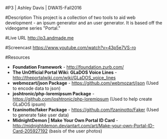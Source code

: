 #P3 | Ashley Davis | DWA15-Fall2016

#Description
This project is a collection of two tools to aid web development - an ipsum generator and an user generator. It is based off the videogame series "Portal."

#Live URL
<http://p3.andmade.me>

#Screencast
<https://www.youtube.com/watch?v=43p5e7VS-ro> 

#Resources
+ **Foundation Framework** - <http://foundation.zurb.com/>
+ **The UnOfficial Portal Wiki: GLaDOS Voice Lines** - <http://theportalwiki.com/wiki/GLaDOS_voice_lines>
+ **webmozart/json Package** - <https://github.com/webmozart/json> (Used to encode data to json)
+ **joshtronic/php-loremipsum Package** - <https://github.com/joshtronic/php-loremipsum> (Used to help create GLaDOS ipsum)
+ **fzaninotto/faker Package** - <https://github.com/fzaninotto/Faker> (Used to generate fake user data)
+ **MidnightDemon | Make Your Own Portal ID Card** - <http://midnightdemon.deviantart.com/art/Make-your-own-Portal-ID-Card-205927192> (basis of the user photos)